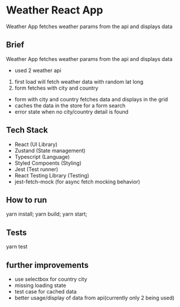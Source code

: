# Weather React App

Weather App fetches weather params from the api and displays data

## Brief

Weather App fetches weather params from the api and displays data

- used 2 weather api

1.  first load will fetch weather data with random lat long
2.  form fetches with city and country

- form with city and country fetches data and displays in the grid
- caches the data in the store for a form search
- error state when no city/country detail is found

## Tech Stack

- React (UI Library)
- Zustand (State management)
- Typescript (Language)
- Styled Compoents (Styling)
- Jest (Test runner)
- React Testing Library (Testing)
- jest-fetch-mock (for async fetch mocking behavior)

## How to run

yarn install;
yarn build;
yarn start;

## Tests

yarn test

## further improvements

- use selectbox for country city
- missing loading state
- test case for cached data
- better usage/display of data from api(currently only 2 being used)
